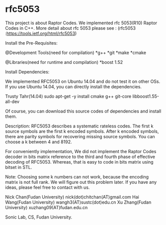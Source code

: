 # rfc5053
This project is about Raptor Codes. We implemented rfc 5053(R10) Raptor Codes in C++. More detail about rfc 5053 please see : (rfc5053 :https://tools.ietf.org/html/rfc5053)


Install the Pre-Requisites:

@Development Tools(need for compilation)
	*g++
	*git
	*make
	*cmake


@Libraries(need for runtime and compilation)
	*boost 1.52



Install Dependencies:

We implemented RFC5053 on Ubuntu 14.04 and do not test it on other OSs. If you use Ubuntu 14.04, you can directly install the dependencies.

Trusty Tahr(14.04)
sudo apt-get -y install cmake g++ git-core libboost1.55-all-dev

Of course, you can download this source codes of dependencies and install them.




Description:
RFC5053 describes a  systematic rateless codes. The first k source symbols are the first k encoded symbols. After k encoded symbols, there are parity symbols for recovering missing source symbols. You can choose a k between 4 and 8192.

For conveniently implementation, We did not implement the Raptor Codes decoder in bits matrix reference to the third and fourth phase of effective decoding of RFC5053. Whereas, that is easy to code in bits matrix using bitset in STL. 



Note: Choosing some k numbers can not work, because the encoding matrix is not full rank. We will figure out this problem later. If you have any ideas, please feel free to contact with us.









Nick Chan(Fudan University) nick(dot)chitchan(AT)gmail.com
Hai Wang(Fudan University) wangh3(AT)sustc(dot)edu.cn
Xu Zhang(Fudan University) xuzhang09(AT)fudan.edu.cn

Sonic Lab, CS, Fudan University.



